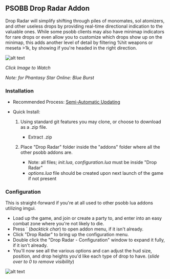 ## PSOBB Drop Radar Addon

Drop Radar will simplify shifting through piles of monomates, sol atomizers, and other useless drops by providing real-time directional indication to the valuable ones. While some psobb clients may also have minimap indicators for rare drops or even allow you to customize which drops show up on the minimap, this adds another level of detail by filtering %hit weapons or meseta >1k, by showing if you're headed in the right direction.

![alt text](./img/RadarDemo1.gif)

_Click Image to Watch_

_Note: for Phantasy Star Online: Blue Burst_

### Installation
* Recommended Process: [Semi-Automatic Updating](./docs/Semi-Automatic_Updating.md)

* Quick Install:
    1. Using standard git features you may clone, or choose to download as a .zip file.
        * Extract .zip

    2. Place "Drop Radar" folder inside the "addons" folder where all the other psobb addons are.
        * Note: all files; *init.lua*, *configuration.lua* must be inside "Drop Radar"
        * *options.lua* file should be created upon next launch of the game if not present




### Configuration
This is straight-forward if you're at all used to other psobb lua addons utilizing imgui.
- Load up the game, and join or create a party to, and enter into an easy combat zone where you're not likely to die.
- Press ` (*backtick char*) to open addon menu, if it isn't already.
- Click "Drop Radar" to bring up the configuration menu.
- Double click the "Drop Radar - Configuration" window to expand it fully, if it isn't already.
- You'll now see all the various options and can adjust the hud size, position, and drop heights you'd like each type of drop to have. (*slide over to 0 to remove visibility*)

![alt text](./img/SettingsMenu3.gif)

